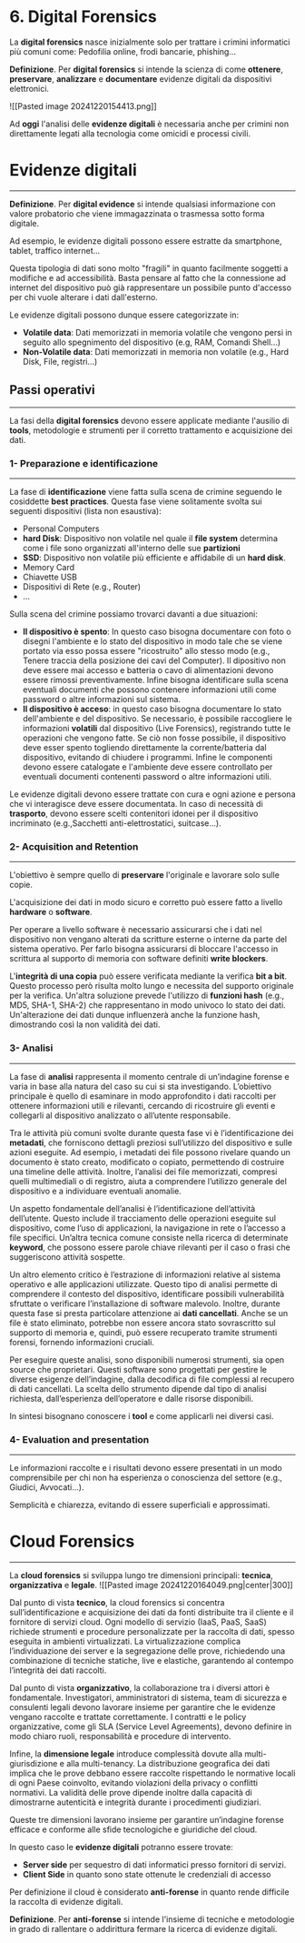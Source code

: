 # 6. Digital Forensics

La **digital forensics** nasce inizialmente solo per trattare i crimini informatici più comuni come: Pedofilia online, frodi bancarie, phishing...

**Definizione**. Per **digital forensics** si intende la scienza di come **ottenere**, **preservare**, **analizzare** e **documentare** evidenze digitali da dispositivi elettronici.

![[Pasted image 20241220154413.png]]

Ad **oggi** l'analisi delle **evidenze digitali** è necessaria anche per crimini non direttamente legati alla tecnologia come omicidi e processi civili.

# Evidenze digitali
---
**Definizione**. Per **digital evidence** si intende qualsiasi informazione con valore probatorio che viene immagazzinata o trasmessa sotto forma digitale.

Ad esempio, le evidenze digitali possono essere estratte da smartphone, tablet, traffico internet...

Questa tipologia di dati sono molto "fragili" in quanto facilmente soggetti a modifiche e ad accessibilità. Basta pensare al fatto che la connessione ad internet del dispositivo può già rappresentare un possibile punto d'accesso per chi vuole alterare i dati dall'esterno.

Le evidenze digitali possono dunque essere categorizzate in:
- **Volatile data**: Dati memorizzati in memoria volatile che vengono persi in seguito allo spegnimento del dispositivo (e.g, RAM, Comandi Shell...)
- **Non-Volatile data**: Dati memorizzati in memoria non volatile (e.g., Hard Disk, File, registri...)


## Passi operativi
---

La fasi della **digital forensics** devono essere applicate mediante l'ausilio di **tools**, metodologie e strumenti per il corretto trattamento e acquisizione dei dati.

### 1- Preparazione e identificazione
---
La fase di **identificazione** viene fatta sulla scena de crimine seguendo le cosiddette **best practices**. Questa fase viene solitamente svolta sui seguenti dispositivi (lista non esaustiva):
- Personal Computers
- **hard Disk**: Dispositivo non volatile nel quale il **file system** determina come i file sono organizzati all'interno delle sue **partizioni**
- **SSD**: Dispositivo non volatile più efficiente e affidabile di un **hard disk**.
- Memory Card
- Chiavette USB
- Dispositivi di Rete (e.g., Router)
- ...

Sulla scena del crimine possiamo trovarci davanti a due situazioni:
- **Il dispositivo è spento**: In questo caso bisogna documentare con foto o disegni l'ambiente e lo stato del dispositivo in modo tale che se viene portato via esso possa essere "ricostruito" allo stesso modo (e.g., Tenere traccia della posizione dei cavi del Computer). Il dipositivo non deve essere mai accesso e batteria o cavo di alimentazioni devono essere rimossi preventivamente. Infine bisogna identificare sulla scena eventuali documenti che possono contenere informazioni utili come password o altre informazioni sul sistema.
- **Il dispositivo è acceso**: in questo caso bisogna documentare lo stato dell'ambiente e del dispositivo. Se necessario, è possibile raccogliere le informazioni **volatili** dal dispositivo (Live Forensics), registrando tutte le operazioni che vengono fatte. Se ciò non fosse possibile, il dispositivo deve esser spento togliendo direttamente la corrente/batteria dal dispositivo, evitando di chiudere i programmi. Infine le componenti devono essere catalogate e l'ambiente deve essere controllato per eventuali documenti contenenti password o altre informazioni utili.

Le evidenze digitali devono essere trattate con cura e ogni azione e persona che vi interagisce deve essere documentata. In caso di necessità di **trasporto**, devono essere scelti contenitori idonei per il dispositivo incriminato (e.g.,Sacchetti anti-elettrostatici, suitcase...).

### 2- Acquisition and Retention
---
L'obiettivo è sempre quello di **preservare** l'originale e lavorare solo sulle copie.

L'acquisizione dei dati in modo sicuro e corretto può essere fatto a livello **hardware** o **software**.

Per operare a livello software è necessario assicurarsi che i dati nel dispositivo non vengano alterati da scritture esterne o interne da parte del sistema operativo. Per farlo bisogna assicurarsi di bloccare l'accesso in scrittura al supporto di memoria con software definiti **write blockers**.

L'**integrità di una copia** può essere verificata mediante la verifica **bit a bit**. Questo processo però risulta molto lungo e necessita del supporto originale per la verifica. Un'altra soluzione prevede l'utilizzo di **funzioni hash** (e.g., MD5, SHA-1, SHA-2) che rappresentano in modo univoco lo stato dei dati. Un'alterazione dei dati dunque influenzerà anche la funzione hash, dimostrando così la non validità dei dati.

### 3- Analisi
---
La fase di **analisi** rappresenta il momento centrale di un’indagine forense e varia in base alla natura del caso su cui si sta investigando. L’obiettivo principale è quello di esaminare in modo approfondito i dati raccolti per ottenere informazioni utili e rilevanti, cercando di ricostruire gli eventi e collegarli al dispositivo analizzato o all’utente responsabile.

Tra le attività più comuni svolte durante questa fase vi è l’identificazione dei **metadati**, che forniscono dettagli preziosi sull’utilizzo del dispositivo e sulle azioni eseguite. Ad esempio, i metadati dei file possono rivelare quando un documento è stato creato, modificato o copiato, permettendo di costruire una timeline delle attività. Inoltre, l’analisi dei file memorizzati, compresi quelli multimediali o di registro, aiuta a comprendere l’utilizzo generale del dispositivo e a individuare eventuali anomalie.

Un aspetto fondamentale dell’analisi è l’identificazione dell’attività dell’utente. Questo include il tracciamento delle operazioni eseguite sul dispositivo, come l’uso di applicazioni, la navigazione in rete o l’accesso a file specifici. Un’altra tecnica comune consiste nella ricerca di determinate **keyword**, che possono essere parole chiave rilevanti per il caso o frasi che suggeriscono attività sospette.

Un altro elemento critico è l’estrazione di informazioni relative al sistema operativo e alle applicazioni utilizzate. Questo tipo di analisi permette di comprendere il contesto del dispositivo, identificare possibili vulnerabilità sfruttate o verificare l’installazione di software malevolo. Inoltre, durante questa fase si presta particolare attenzione ai **dati cancellati**. Anche se un file è stato eliminato, potrebbe non essere ancora stato sovrascritto sul supporto di memoria e, quindi, può essere recuperato tramite strumenti forensi, fornendo informazioni cruciali.

Per eseguire queste analisi, sono disponibili numerosi strumenti, sia open source che proprietari. Questi software sono progettati per gestire le diverse esigenze dell’indagine, dalla decodifica di file complessi al recupero di dati cancellati. La scelta dello strumento dipende dal tipo di analisi richiesta, dall’esperienza dell’operatore e dalle risorse disponibili.

In sintesi bisognano conoscere i **tool** e come applicarli nei diversi casi.

### 4- Evaluation and presentation
---
Le informazioni raccolte e i risultati devono essere presentati in un modo comprensibile per chi non ha esperienza o conoscienza del settore (e.g., Giudici, Avvocati...).

Semplicità e chiarezza, evitando di essere superficiali e approssimati.

# Cloud Forensics
---
La **cloud forensics** si sviluppa lungo tre dimensioni principali: **tecnica**, **organizzativa** e **legale**.
![[Pasted image 20241220164049.png|center|300]]

Dal punto di vista **tecnico**, la cloud forensics si concentra sull’identificazione e acquisizione dei dati da fonti distribuite tra il cliente e il fornitore di servizi cloud. Ogni modello di servizio (IaaS, PaaS, SaaS) richiede strumenti e procedure personalizzate per la raccolta di dati, spesso eseguita in ambienti virtualizzati. La virtualizzazione complica l’individuazione dei server e la segregazione delle prove, richiedendo una combinazione di tecniche statiche, live e elastiche, garantendo al contempo l’integrità dei dati raccolti.

Dal punto di vista **organizzativo**, la collaborazione tra i diversi attori è fondamentale. Investigatori, amministratori di sistema, team di sicurezza e consulenti legali devono lavorare insieme per garantire che le evidenze vengano raccolte e trattate correttamente. I contratti e le policy organizzative, come gli SLA (Service Level Agreements), devono definire in modo chiaro ruoli, responsabilità e procedure di intervento.

Infine, la **dimensione legale** introduce complessità dovute alla multi-giurisdizione e alla multi-tenancy. La distribuzione geografica dei dati implica che le prove debbano essere raccolte rispettando le normative locali di ogni Paese coinvolto, evitando violazioni della privacy o conflitti normativi. La validità delle prove dipende inoltre dalla capacità di dimostrarne autenticità e integrità durante i procedimenti giudiziari.

Queste tre dimensioni lavorano insieme per garantire un’indagine forense efficace e conforme alle sfide tecnologiche e giuridiche del cloud.

In questo caso le **evidenze digitali** potranno essere trovate:
- **Server side** per sequestro di dati informatici presso fornitori di servizi.
- **Client Side** in quanto sono state ottenute le credenziali di accesso

Per definizione il cloud è considerato **anti-forense** in quanto rende difficile la raccolta di evidenze digitali.

**Definizione**. Per **anti-forense** si intende l'insieme di tecniche e metodologie in grado di rallentare o addirittura fermare la ricerca di evidenze digitali.